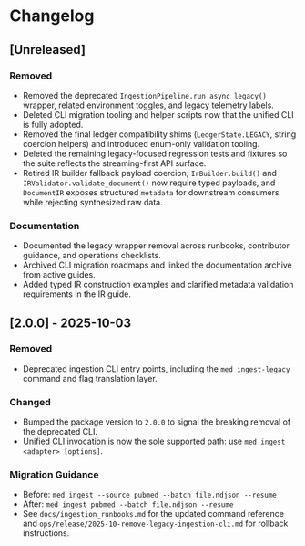 # Changelog

## [Unreleased]

### Removed

- Removed the deprecated `IngestionPipeline.run_async_legacy()` wrapper, related environment toggles, and legacy telemetry labels.
- Deleted CLI migration tooling and helper scripts now that the unified CLI is fully adopted.
- Removed the final ledger compatibility shims (`LedgerState.LEGACY`, string coercion helpers) and introduced enum-only validation tooling.
- Deleted the remaining legacy-focused regression tests and fixtures so the suite
  reflects the streaming-first API surface.
- Retired IR builder fallback payload coercion; `IrBuilder.build()` and
  `IRValidator.validate_document()` now require typed payloads, and
  `DocumentIR` exposes structured `metadata` for downstream consumers while
  rejecting synthesized raw data.

### Documentation

- Documented the legacy wrapper removal across runbooks, contributor guidance, and operations checklists.
- Archived CLI migration roadmaps and linked the documentation archive from active guides.
- Added typed IR construction examples and clarified metadata validation requirements in the IR guide.

## [2.0.0] - 2025-10-03

### Removed

- Deprecated ingestion CLI entry points, including the `med ingest-legacy` command and flag translation layer.

### Changed

- Bumped the package version to `2.0.0` to signal the breaking removal of the deprecated CLI.
- Unified CLI invocation is now the sole supported path: use `med ingest <adapter> [options]`.

### Migration Guidance

- Before: `med ingest --source pubmed --batch file.ndjson --resume`
- After: `med ingest pubmed --batch file.ndjson --resume`
- See `docs/ingestion_runbooks.md` for the updated command reference and `ops/release/2025-10-remove-legacy-ingestion-cli.md` for rollback instructions.
